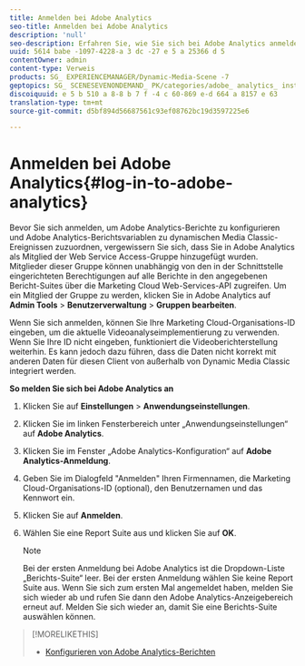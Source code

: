 ```yaml
---
title: Anmelden bei Adobe Analytics
seo-title: Anmelden bei Adobe Analytics
description: 'null'
seo-description: Erfahren Sie, wie Sie sich bei Adobe Analytics anmelden.
uuid: 5614 babe -1097-4228-a 3 dc -27 e 5 a 25366 d 5
contentOwner: admin
content-type: Verweis
products: SG_ EXPERIENCEMANAGER/Dynamic-Media-Scene -7
geptopics: SG_ SCENESEVENONDEMAND_ PK/categories/adobe_ analytics_ instrumentation_ kit
discoiquuid: e 5 b 510 a 8-8 b 7 f -4 c 60-869 e-d 664 a 8157 e 63
translation-type: tm+mt
source-git-commit: d5bf894d56687561c93ef08762bc19d3597225e6

---
```



# Anmelden bei Adobe Analytics{#log-in-to-adobe-analytics}

Bevor Sie sich anmelden, um Adobe Analytics-Berichte zu konfigurieren und Adobe Analytics-Berichtsvariablen zu dynamischen Media Classic-Ereignissen zuzuordnen, vergewissern Sie sich, dass Sie in Adobe Analytics als Mitglied der Web Service Access-Gruppe hinzugefügt wurden. Mitglieder dieser Gruppe können unabhängig von den in der Schnittstelle eingerichteten Berechtigungen auf alle Berichte in den angegebenen Bericht-Suites über die Marketing Cloud Web-Services-API zugreifen. Um ein Mitglied der Gruppe zu werden, klicken Sie in Adobe Analytics auf **Admin Tools** &gt; **Benutzerverwaltung** &gt; **Gruppen bearbeiten**.

Wenn Sie sich anmelden, können Sie Ihre Marketing Cloud-Organisations-ID eingeben, um die aktuelle Videoanalyseimplementierung zu verwenden. Wenn Sie Ihre ID nicht eingeben, funktioniert die Videoberichterstellung weiterhin. Es kann jedoch dazu führen, dass die Daten nicht korrekt mit anderen Daten für diesen Client von außerhalb von Dynamic Media Classic integriert werden.

**So melden Sie sich bei Adobe Analytics an**

1. Klicken Sie auf **Einstellungen** &gt; **Anwendungseinstellungen**.
1. Klicken Sie im linken Fensterbereich unter „Anwendungseinstellungen“ auf **Adobe Analytics**.
1. Klicken Sie im Fenster „Adobe Analytics-Konfiguration“ auf **Adobe Analytics-Anmeldung**.
1. Geben Sie im Dialogfeld "Anmelden" Ihren Firmennamen, die Marketing Cloud-Organisations-ID (optional), den Benutzernamen und das Kennwort ein.
1. Klicken Sie auf **Anmelden**.
1. Wählen Sie eine Report Suite aus und klicken Sie auf **OK**.

   >[!NOTE]
   >
   >Bei der ersten Anmeldung bei Adobe Analytics ist die Dropdown-Liste „Berichts-Suite“ leer. Bei der ersten Anmeldung wählen Sie keine Report Suite aus. Wenn Sie sich zum ersten Mal angemeldet haben, melden Sie sich wieder ab und rufen Sie dann den Adobe Analytics-Anzeigebereich erneut auf. Melden Sie sich wieder an, damit Sie eine Berichts-Suite auswählen können.

>[!MORELIKETHIS]
>
>* [Konfigurieren von Adobe Analytics-Berichten](configuring-analytics-reports.md#configuring_adobe_analytics_reports)

